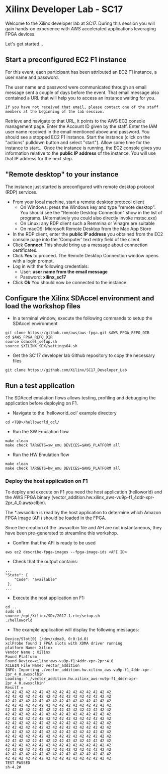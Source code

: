 # Xilinx Developer Lab - SC17

Welcome to the Xilinx developer lab at SC17.
During this session you will gain hands-on experience with AWS accelerated applications leveraging FPGA devices.

Let's get started...

## Start a preconfigured EC2 F1 instance

For this event, each participant has been attributed an EC2 F1 instance, a user name and password.

The user name and password were communicated through an email message sent a couple of days before the event.
That email message also contained a URL that will help you to access an instance waiting for you.
```
If you have not received that email, please contact one of the staff members at the beginning of the lab session.
```
Retrieve and navigate to that URL, it points to the AWS EC2 console management page.
Enter the Account ID given by the staff.
Enter the IAM user name received in the email mentioned above and password.
You should see a stopped EC2 F1 instance.
Start the instance (click on the "actions" pulldown button and select "start").
Allow some time for the instance to start...
Once the instance is running, the EC2 console gives you information relative to the **public IP address** of the instance.
You will use that IP address for the next step.

## \"Remote desktop\" to your instance

The instance just started is preconfigured with remote desktop protocol (RDP) services.
- From your local machine, start a remote desktop protocol client
   - On Windows: press the Windows key and type "remote desktop".  You should see the "Remote Desktop Connection" show in the list of programs.  (Alternatively you could also directly invoke mstsc.exe)
   - On Linux: any RDP client such a Remmina or Vinagre are suitable
   - On macOS: Microsoft Remote Desktop from the Mac App Store
- In the RDP client, enter the **public IP address** you obtained from the EC2 console page into the 'Computer' text entry field of the client
- Click **Connect**
This should bring up a message about connection certificates. 
- Click **Yes** to proceed.
The Remote Desktop Connection window opens with a login prompt. 
- Log in with the following credentials:
   - User: **user name from the email message**
   - Password: **xilinx_sc17**
- Click **Ok**
You should now be connected to the instance.

## Configure the Xilinx SDAccel environment and load the workshop files

* In a terminal window, execute the following commands to setup the SDAccel environment
```
git clone https://github.com/aws/aws-fpga.git $AWS_FPGA_REPO_DIR  
cd $AWS_FPGA_REPO_DIR                                         
source sdaccel_setup.sh
source $XILINX_SDX/settings64.sh 
```

* Get the SC'17 developer lab Github repository to copy the necessary files
```
git clone https://github.com/Xilinx/SC17_Developer_Lab
```

## Run a test application

The SDAccel emulation flows allows testing, profiling and debugging the application before deploying on F1. 

* Navigate to the 'helloworld_ocl' example directory
```
cd <TBD>/helloworld_ocl/
```

* Run the SW Emulation flow

```
make clean
make check TARGETS=sw_emu DEVICES=$AWS_PLATFORM all
```

* Run the HW Emulation flow

```
make clean
make check TARGETS=hw_emu DEVICES=$AWS_PLATFORM all
```

### Deploy the host application on F1

To deploy and execute on F1 you need the host application (helloworld) and the AWS FPGA binary (vector_addition.hw.xilinx_aws-vu9p-f1_4ddr-xpr-2pr_4_0.awsxclbin).

The *.awsxclbin is read by the host application to determine which Amazon FPGA Image (AFI) should be loaded in the FPGA.

Since the creation of the .awsxclbin file and AFI are not instantaneous, they have been pre-generated to streamline this workshop.

* Confirm that the AFI is ready to be used
```
aws ec2 describe-fpga-images --fpga-image-ids <AFI ID>
```
* Check that the output contains:
```
...
"State": {
    "Code": "available"
 },
...
```

* Execute the host application on F1:
```
cd ..
sudo sh
source /opt/Xilinx/SDx/2017.1.rte/setup.sh   
./helloworld 
```

* The example application will display the following messages:

```
Device/Slot[0] (/dev/xdma0, 0:0:1d.0)
xclProbe found 1 FPGA slots with XDMA driver running
platform Name: Xilinx
Vendor Name : Xilinx
Found Platform
Found Device=xilinx:aws-vu9p-f1:4ddr-xpr-2pr:4.0
XCLBIN File Name: vector_addition
INFO: Importing ./vector_addition.hw.xilinx_aws-vu9p-f1_4ddr-xpr-2pr_4_0.awsxclbin
Loading: './vector_addition.hw.xilinx_aws-vu9p-f1_4ddr-xpr-2pr_4_0.awsxclbin'
Result =
42 42 42 42 42 42 42 42 42 42 42 42 42 42 42 42
42 42 42 42 42 42 42 42 42 42 42 42 42 42 42 42
42 42 42 42 42 42 42 42 42 42 42 42 42 42 42 42
42 42 42 42 42 42 42 42 42 42 42 42 42 42 42 42
42 42 42 42 42 42 42 42 42 42 42 42 42 42 42 42
42 42 42 42 42 42 42 42 42 42 42 42 42 42 42 42
42 42 42 42 42 42 42 42 42 42 42 42 42 42 42 42
42 42 42 42 42 42 42 42 42 42 42 42 42 42 42 42
42 42 42 42 42 42 42 42 42 42 42 42 42 42 42 42
42 42 42 42 42 42 42 42 42 42 42 42 42 42 42 42
42 42 42 42 42 42 42 42 42 42 42 42 42 42 42 42
42 42 42 42 42 42 42 42 42 42 42 42 42 42 42 42
42 42 42 42 42 42 42 42 42 42 42 42 42 42 42 42
42 42 42 42 42 42 42 42 42 42 42 42 42 42 42 42
42 42 42 42 42 42 42 42 42 42 42 42 42 42 42 42
42 42 42 42 42 42 42 42 42 42 42 42 42 42 42 42
TEST PASSED
sh-4.2#
```
